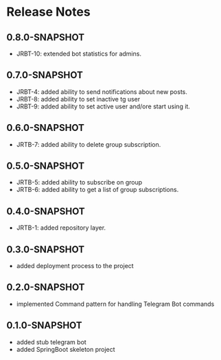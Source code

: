 # Release Notes

## 0.8.0-SNAPSHOT

* JRBT-10: extended bot statistics for admins.

## 0.7.0-SNAPSHOT

* JRBT-4: added ability to send notifications about new posts.
* JRBT-8: added ability to set inactive tg user
* JRBT-9: added ability to set active user and/ore start using it.

## 0.6.0-SNAPSHOT

*   JRTB-7: added ability to delete group subscription.

## 0.5.0-SNAPSHOT

*   JRTB-5: added ability to subscribe on group
*   JRTB-6: added ability to get a list of group subscriptions.

## 0.4.0-SNAPSHOT

* JRTB-1: added repository layer.


## 0.3.0-SNAPSHOT

* added deployment process to the project

## 0.2.0-SNAPSHOT

* implemented Command pattern for handling Telegram Bot commands

## 0.1.0-SNAPSHOT

* added stub telegram bot
* added SpringBoot skeleton project

